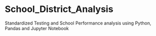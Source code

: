 # School_District_Analysis
Standardized Testing and School Performance analysis using Python, Pandas and Jupyter Notebook
